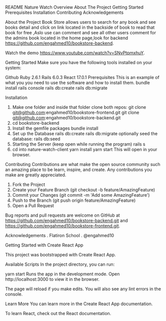 README
Nature Watch
Overview
About The Project
Getting Started
Prerequisites
Installation
Contributing
Acknowledgements


About the Project
Book Store  allows users to search for any book and see books detail  and click on link located  in the  backside of book to read that book for free ,Aslo use can comment and see all other users comment  for the admins book located in the home page,look for backend https://github.com/engahmed10/bookstore-backend.

Watch the demo https://www.youtube.com/watch?v=SNvPtpmxhuY.

Getting Started
Make sure you have the following tools installed on your system:

Github
Ruby 2.6.1
Rails 6.0.3
React 17.0.1
Prerequisites
This is an example of what you you need to use the software and how to install them.
bundle install
rails console
rails db:create
rails db:migrate

Installation
1. Make one folder and inside that folder clone both repos:
    git clone git@github.com:engahmed10/bookstore-frontend.git
    git clone git@github.com:engahmed10/bookstore-backend.git
2. cd bookstore-backend
3. Install the gemfile packages
    bundle install
4. Set up the Database
   rails db:create
   rails db:migrate
   optionally seed the database: rails db:seed
5. Starting the Server (keep open while running the program)
   rails s
6. cd into nature-watch-client
   yarn install
   yarn start
   This will open in your browser.

Contributing
Contributions are what make the open source community such an amazing place to be learn, inspire, and create. Any contributions you make are greatly appreciated.

 1. Fork the Project
 2. Create your Feature Branch (git checkout -b feature/AmazingFeature)
 3. Commit your Changes (git commit -m 'Add some AmazingFeature')
 4. Push to the Branch (git push origin feature/AmazingFeature)
 5. Open a Pull Request

Bug reports and pull requests are welcome on GitHub at https://github.com/engahmed10/bookstore-backend.git and https://github.com/engahmed10/bookstore-frontend.git.


Acknowledgements
 . Flatiron School
 . @engahmed10

Getting Started with Create React App

This project was bootstrapped with Create React App.

Available Scripts
In the project directory, you can run:

yarn start
Runs the app in the development mode.
Open http://localhost:3000 to view it in the browser.

The page will reload if you make edits.
You will also see any lint errors in the console.

Learn More
You can learn more in the Create React App documentation.

To learn React, check out the React documentation.